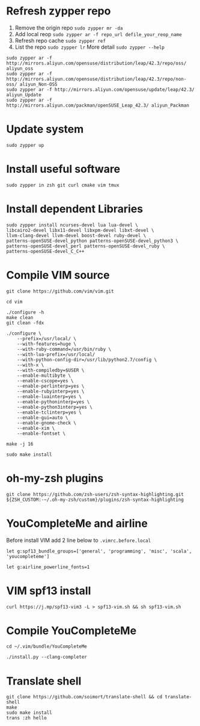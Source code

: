 # Refresh zypper repo
1. Remove the origin repo `sudo zypper mr -da`
2. Add local reop `sudo zypper ar -f repo_url defile_your_reop_name`
3. Refresh repo cache `sudo zypper ref`
4. List the repo `sudo zypper lr`
More detail `sudo zypper --help`

```
sudo zypper ar -f http://mirrors.aliyun.com/opensuse/distribution/leap/42.3/repo/oss/ aliyun_oss 
sudo zypper ar -f http://mirrors.aliyun.com/opensuse/distribution/leap/42.3/repo/non-oss/ aliyun_Non-OSS
sudo zypper ar -f http://mirrors.aliyun.com/opensuse/update/leap/42.3/ aliyun_Update 
sudo zypper ar -f http://mirrors.aliyun.com/packman/openSUSE_Leap_42.3/ aliyun_Packman
```
# Update system
```
sudo zypper up
```
# Install useful software
```
sudo zypper in zsh git curl cmake vim tmux
```
# Install dependent Libraries
```
sudo zypper install ncurses-devel lua lua-devel \
libcairo2-devel libx11-devel libxpm-devel libxt-devel \
llvm-clang-devel llvm-devel boost-devel ruby-devel \
patterns-openSUSE-devel_python patterns-openSUSE-devel_python3 \
patterns-openSUSE-devel_perl patterns-openSUSE-devel_ruby \
patterns-openSUSE-devel_C_C++
```
# Compile VIM source
```
git clone https://github.com/vim/vim.git
```

```
cd vim
```

```
./configure -h
make clean
git clean -fdx

./configure \
    --prefix=/usr/local/ \
    --with-features=huge \
    --with-ruby-command=/usr/bin/ruby \
    --with-lua-prefix=/usr/local/
    --with-python-config-dir=/usr/lib/python2.7/config \
    --with-x \
    --with-compiledby=$USER \
    --enable-multibyte \
    --enable-cscope=yes \
    --enable-perlinterp=yes \
    --enable-rubyinterp=yes \
    --enable-luainterp=yes \
    --enable-pythoninterp=yes \
    --enable-python3interp=yes \
    --enable-tclinterp=yes \
    --enable-gui=auto \
    --enable-gnome-check \
    --enable-xim \
    --enable-fontset \
```

```
make -j 16
```

```
sudo make install
```
# oh-my-zsh plugins
```
git clone https://github.com/zsh-users/zsh-syntax-highlighting.git ${ZSH_CUSTOM:-~/.oh-my-zsh/custom}/plugins/zsh-syntax-highlighting
```
# YouCompleteMe and airline
Before install VIM add 2 line below to `.vimrc.before.local`
```
let g:spf13_bundle_groups=['general', 'programming', 'misc', 'scala', 'youcompleteme']
```

```
let g:airline_powerline_fonts=1
```
# VIM spf13 install
```
curl https://j.mp/spf13-vim3 -L > spf13-vim.sh && sh spf13-vim.sh
```
# Compile YouCompleteMe
```
cd ~/.vim/bundle/YouCompleteMe
```
```
./install.py --clang-completer
```
# Translate shell
```
git clone https://github.com/soimort/translate-shell && cd translate-shell
make
sudo make install
trans :zh hello
```
